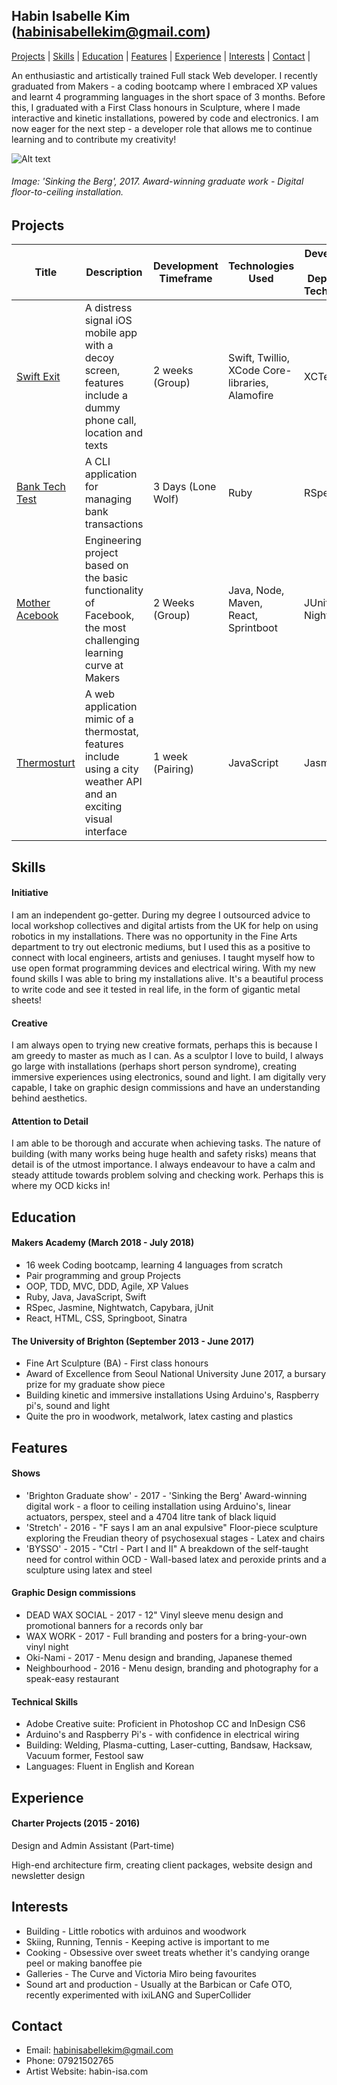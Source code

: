 ## Habin Isabelle Kim (habinisabellekim@gmail.com)

[Projects](#projects) | [Skills](#skills) | [Education](#education) | [Features](#features) | [Experience](#experience) | [Interests](#interests) | [Contact](#contact) |

An enthusiastic and artistically trained Full stack Web developer. I recently graduated from Makers - a coding bootcamp where I embraced XP values and learnt 4 programming languages in the short space of 3 months. Before this, I graduated with a First Class honours in Sculpture, where I made interactive and kinetic installations, powered by code and electronics. I am now eager for the next step - a developer role that allows me to continue learning and to contribute my creativity!

![Alt text](https://github.com/habin-isa/CV/blob/master/Habin%20High%20res%20colour%20-16.jpg "Sinking the Berg, 2017")
###### Image: 'Sinking the Berg', 2017. Award-winning graduate work - Digital floor-to-ceiling installation.

## Projects

| Title | Description | Development Timeframe | Technologies Used | Development and Deployment Technologies |
|--|--|--|--|--|
| [Swift Exit](https://github.com/habin-isa/Angelos) | A distress signal iOS mobile app with a decoy screen, features include a dummy phone call, location and texts | 2 weeks (Group) | Swift, Twillio, XCode Core-libraries, Alamofire | XCTest |
| [Bank Tech Test](https://github.com/habin-isa/bank_tech) | A CLI application for managing bank transactions | 3 Days (Lone Wolf) | Ruby | RSpec |
| [Mother Acebook](https://github.com/anderscodes/mother_acebook) | Engineering project based on the basic functionality of Facebook, the most challenging learning curve at Makers | 2 Weeks (Group)| Java, Node, Maven, React, Sprintboot | JUnit, Nightwatch |
|[Thermosturt](https://github.com/habin-isa/thermostat) | A web application mimic of a thermostat, features include using a city weather API and an exciting visual interface | 1 week (Pairing) | JavaScript | Jasmine |

## Skills


#### Initiative


I am an independent go-getter. During my degree I outsourced advice to local workshop collectives and digital artists from the UK for help on using robotics in my installations. There was no opportunity in the Fine Arts department to try out electronic mediums, but I used this as a positive to connect with local engineers, artists and geniuses. I taught myself how to use open format programming devices and electrical wiring. With my new found skills I was able to bring my installations alive. It's a beautiful process to write code and see it tested in real life, in the form of gigantic metal sheets!

#### Creative

I am always open to trying new creative formats, perhaps this is because I am greedy to master as much as I can. As a sculptor I love to build, I always go large with installations (perhaps short person syndrome), creating immersive experiences using electronics, sound and light. I am digitally very capable, I take on graphic design commissions and have an understanding behind aesthetics.

#### Attention to Detail

I am able to be thorough and accurate when achieving tasks. The nature of building (with many works being huge health and safety risks) means that detail is of the utmost importance. I always endeavour to have a calm and steady attitude towards problem solving and checking work. Perhaps this is where my OCD kicks in!

## Education

#### Makers Academy (March 2018 - July 2018)

- 16 week Coding bootcamp, learning 4 languages from scratch
- Pair programming and group Projects
- OOP, TDD, MVC, DDD, Agile, XP Values
- Ruby, Java, JavaScript, Swift
- RSpec, Jasmine, Nightwatch, Capybara, jUnit
- React, HTML, CSS, Springboot, Sinatra

#### The University of Brighton (September 2013 - June 2017)

- Fine Art Sculpture (BA) - First class honours
- Award of Excellence from Seoul National University
  June 2017, a bursary prize for my graduate show piece
- Building kinetic and immersive installations
  Using Arduino's, Raspberry pi's, sound and light
- Quite the pro in woodwork, metalwork, latex casting and plastics


## Features

#### Shows

- 'Brighton Graduate show' - 2017 - 'Sinking the Berg'
  Award-winning digital work - a floor to ceiling installation using Arduino's, linear actuators, perspex, steel and a 4704 litre tank of black liquid
- 'Stretch' - 2016 - "F says I am an anal expulsive"
  Floor-piece sculpture exploring the Freudian theory of psychosexual stages - Latex and chairs
- 'BYSSO' - 2015 - "Ctrl - Part I and II"
  A breakdown of the self-taught need for control within OCD - Wall-based latex and peroxide prints and a sculpture using latex and steel

#### Graphic Design commissions

- DEAD WAX SOCIAL - 2017 - 12" Vinyl sleeve menu design and promotional banners for a records only bar
- WAX WORK - 2017 - Full branding and posters for a bring-your-own vinyl night
- Oki-Nami - 2017 - Menu design and branding, Japanese themed
- Neighbourhood - 2016 - Menu design, branding and photography for a speak-easy restaurant

#### Technical Skills

- Adobe Creative suite: Proficient in Photoshop CC and InDesign CS6
- Arduino's and Raspberry Pi's - with confidence in electrical wiring
- Building: Welding, Plasma-cutting, Laser-cutting, Bandsaw, Hacksaw, Vacuum former, Festool saw
- Languages: Fluent in English and Korean

## Experience

#### Charter Projects (2015 - 2016)

Design and Admin Assistant (Part-time)

High-end architecture firm, creating client packages, website design and newsletter design

## Interests

- Building - Little robotics with arduinos and woodwork
- Skiing, Running, Tennis - Keeping active is important to me
- Cooking - Obsessive over sweet treats whether it's candying orange peel or making banoffee pie
- Galleries - The Curve and Victoria Miro being favourites
- Sound art and production - Usually at the Barbican or Cafe OTO, recently experimented with ixiLANG and SuperCollider

## Contact

- Email: habinisabellekim@gmail.com
- Phone: 07921502765
- Artist Website: habin-isa.com
